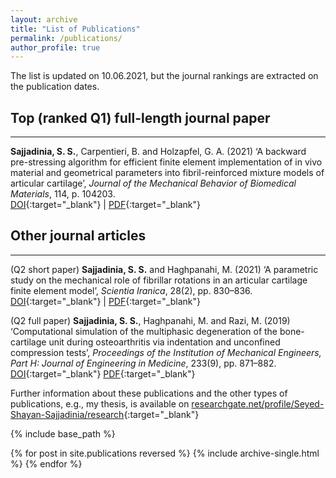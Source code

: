 ```yaml
---
layout: archive
title: "List of Publications"
permalink: /publications/
author_profile: true
---
```


The list is updated on 10.06.2021, but the journal rankings are extracted on the publication dates.

## Top (ranked Q1) full-length journal paper
--------------
**Sajjadinia, S. S.**, Carpentieri, B. and Holzapfel, G. A. (2021) ‘A backward pre-stressing algorithm for efficient finite element implementation of in vivo material and geometrical parameters into fibril-reinforced mixture models of articular cartilage’, *Journal of the Mechanical Behavior of Biomedical Materials*, 114, p. 104203.
<br/>[DOI](http://doi.org/10.1016/J.JMBBM.2020.104203){:target="_blank"} | [PDF](https://sajjadinia.files.wordpress.com/2021/06/2021_02.pdf){:target="_blank"}

## Other journal articles
-------------
(Q2 short paper) **Sajjadinia, S. S.** and Haghpanahi, M. (2021) ‘A parametric study on the mechanical role of fibrillar rotations in an articular cartilage finite element model’, *Scientia Iranica*, 28(2), pp. 830–836.
<br/>[DOI](http://doi.org/10.24200/sci.2020.51785.2362){:target="_blank"} | [PDF](https://sajjadinia.files.wordpress.com/2021/06/2021_03.pdf){:target="_blank"}

(Q2 full paper) **Sajjadinia, S. S.**, Haghpanahi, M. and Razi, M. (2019) ‘Computational simulation of the multiphasic degeneration of the bone-cartilage unit during osteoarthritis via indentation and unconfined compression tests’, *Proceedings of the Institution of Mechanical Engineers, Part H: Journal of Engineering in Medicine*, 233(9), pp. 871–882.
<br/>[DOI](http://doi.org/10.1177/0954411919854011){:target="_blank"} [PDF](https://sajjadinia.files.wordpress.com/2021/06/2019_09_preprint.pdf){:target="_blank"}

[//]: # (Full-length conference proceeding)

Further information about these publications and the other types of publications, e.g., my thesis, is available on [researchgate.net/profile/Seyed-Shayan-Sajjadinia/research](https://www.researchgate.net/profile/Seyed-Shayan-Sajjadinia/research){:target="_blank"}

{% include base_path %}

{% for post in site.publications reversed %}
  {% include archive-single.html %}
{% endfor %}
